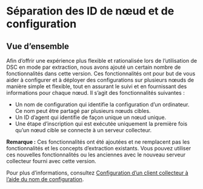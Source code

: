 # Séparation des ID de nœud et de configuration

## Vue d’ensemble

Afin d’offrir une expérience plus flexible et rationalisée lors de l’utilisation de DSC en mode par extraction, nous avons ajouté un certain nombre de fonctionnalités dans cette version. Ces fonctionnalités ont pour but de vous aider à configurer et à déployer des configurations sur plusieurs nœuds de manière simple et flexible, tout en assurant le suivi et en fournissant des informations pour chaque nœud. Il s’agit des fonctionnalités suivantes :

* Un nom de configuration qui identifie la configuration d’un ordinateur. Ce nom peut être partagé par plusieurs nœuds cibles. 
* Un ID d’agent qui identifie de façon unique un nœud unique.
* Une étape d’inscription qui est exécutée uniquement la première fois qu’un nœud cible se connecte à un serveur collecteur.

**Remarque :** Ces fonctionnalités ont été ajoutées et ne remplacent pas les fonctionnalités et les concepts d’extraction existants. Vous pouvez utiliser ces nouvelles fonctionnalités ou les anciennes avec le nouveau serveur collecteur fourni avec cette version.

Pour plus d’informations, consultez [Configuration d’un client collecteur à l’aide du nom de configuration](https://msdn.microsoft.com/powershell/dsc/pullclientconfignames).



<!--HONumber=Jul16_HO1-->


